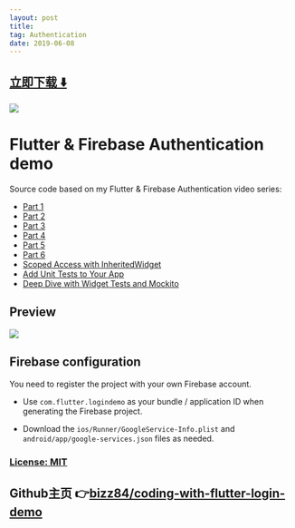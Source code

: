```yaml
---
layout: post
title:  
tag: Authentication
date: 2019-06-08
---
```


 


## [立即下载 ️⬇️ ](https://codeload.github.com/bizz84/coding-with-flutter-login-demo/zip/master) 
<p-7> 

 
![](https://flutterawesome.com/content/images/2019/02/Flutter---Firebase.jpg)
 
>
> 
>

 
# Flutter & Firebase Authentication demo

Source code based on my Flutter & Firebase Authentication video series:

- [Part 1](https://youtu.be/u_Lyx8KJWpg)
- [Part 2](https://youtu.be/BNOUtPSN-kA)
- [Part 3](https://youtu.be/aaKef60iuy8)
- [Part 4](https://youtu.be/w_EyVk4qLL4)
- [Part 5](https://youtu.be/Pl1rKBnmDkU)
- [Part 6](https://youtu.be/GDrlQ0L4ogg)
- [Scoped Access with InheritedWidget](https://youtu.be/X8JDPt83c6M)
- [Add Unit Tests to Your App](https://youtu.be/h0IbAIHAwnk)
- [Deep Dive with Widget Tests and Mockito](https://youtu.be/75i5VmTI6A0)


## Preview

![](https://raw.githubusercontent.com/bizz84/coding-with-flutter-login-demo/master/screenshots/flutter-login-demo.png)

## Firebase configuration

You need to register the project with your own Firebase account.

- Use `com.flutter.logindemo` as your bundle / application ID when generating the Firebase project.

- Download the `ios/Runner/GoogleService-Info.plist` and `android/app/google-services.json` files as needed.


### [License: MIT](LICENSE.md)
## Github主页 👉[bizz84/coding-with-flutter-login-demo](http://github.com/bizz84/coding-with-flutter-login-demo)